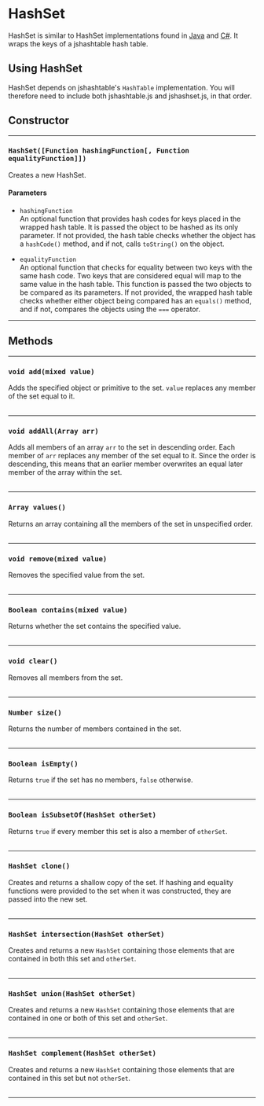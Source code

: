 # HashSet #

HashSet is similar to HashSet implementations found in [Java](http://download.oracle.com/javase/6/docs/api/java/util/HashSet.html) and [C#](http://msdn.microsoft.com/en-us/library/bb359438.aspx). It wraps the keys of a jshashtable hash table.

## Using HashSet ##

HashSet depends on jshashtable's `HashTable` implementation. You will therefore need to include both jshashtable.js and jshashset.js, in that order.

## Constructor ##


---


### `HashSet([Function hashingFunction[, Function equalityFunction]])` ###

Creates a new HashSet.

#### Parameters ####

  * `hashingFunction`<br>An optional function that provides hash codes for keys placed in the wrapped hash table. It is passed the object to be hashed as its only parameter. If not provided, the hash table checks whether the object has a <code>hashCode()</code> method, and if not, calls <code>toString()</code> on the object.<br>
<ul><li><code>equalityFunction</code><br>An optional function that checks for equality between two keys with the same hash code. Two keys that are considered equal will map to the same value in the hash table. This function is passed the two objects to be compared as its parameters. If not provided, the wrapped hash table checks whether either object being compared has an <code>equals()</code> method, and if not, compares the objects using the <code>===</code> operator.</li></ul>

<hr />

<h2>Methods</h2>

<hr />

<h3><code>void add(mixed value)</code></h3>

Adds the specified object or primitive to the set. <code>value</code> replaces any member of the set equal to it.<br>
<br>
<hr />

<h3><code>void addAll(Array arr)</code></h3>

Adds all members of an array <code>arr</code> to the set in descending order. Each member of <code>arr</code> replaces any member of the set equal to it. Since the order is descending, this means that an earlier member overwrites an equal later member of the array within the set.<br>
<br>
<hr />

<h3><code>Array values()</code></h3>

Returns an array containing all the members of the set in unspecified order.<br>
<br>
<hr />

<h3><code>void remove(mixed value)</code></h3>

Removes the specified value from the set.<br>
<br>
<hr />

<h3><code>Boolean contains(mixed value)</code></h3>

Returns whether the set contains the specified value.<br>
<br>
<hr />

<h3><code>void clear()</code></h3>

Removes all members from the set.<br>
<br>
<hr />

<h3><code>Number size()</code></h3>

Returns the number of members contained in the set.<br>
<br>
<hr />

<h3><code>Boolean isEmpty()</code></h3>

Returns <code>true</code> if the set has no members, <code>false</code> otherwise.<br>
<br>
<hr />

<h3><code>Boolean isSubsetOf(HashSet otherSet)</code></h3>

Returns <code>true</code> if every member this set is also a member of <code>otherSet</code>.<br>
<br>
<hr />

<h3><code>HashSet clone()</code></h3>

Creates and returns a shallow copy of the set. If hashing and equality functions were provided to the set when it was constructed, they are passed into the new set.<br>
<br>
<hr />

<h3><code>HashSet intersection(HashSet otherSet)</code></h3>

Creates and returns a new <code>HashSet</code> containing those elements that are contained in both this set and <code>otherSet</code>.<br>
<br>
<hr />

<h3><code>HashSet union(HashSet otherSet)</code></h3>

Creates and returns a new <code>HashSet</code> containing those elements that are contained in one or both of this set and <code>otherSet</code>.<br>
<br>
<hr />

<h3><code>HashSet complement(HashSet otherSet)</code></h3>

Creates and returns a new <code>HashSet</code> containing those elements that are contained in this set but not <code>otherSet</code>.<br>
<br>
<hr />